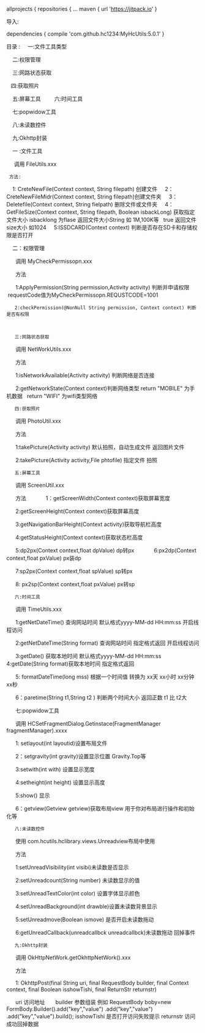 allprojects {
	repositories {
		...
		maven { url 'https://jitpack.io' }


 导入:

dependencies {
        compile 'com.github.hc1234:MyHcUtils:5.0.1'
}

目录 :
     一:文件工具类型
     
     二:权限管理
     
     三:网路状态获取
     
     四:获取照片
     
     五:屏幕工具
     
     六:时间工具
     
     七:popwidow工具
     
     八:未读数控件
     
     九:Okhttp封装
     
     
     一 :文件工具
     
      调用 FileUtils.xxx
      
     方法: 
     1: CreteNewFile(Context context, String filepath) 创建文件
     2：CreteNewFileMidr(Context context, String filepath)创建文件夹
     3：Deletefile(Context context, String fielpath) 删除文件或文件夹
     4：GetFileSize(Context context, String filepath, Boolean isbackLong) 获取指定文件大小  isbacklong 为flase 返回文件大小String 如         1M,100K等   true 返回文件size大小 如1024
     5:ISSDCARD(Context context) 判断是否存在SD卡和存储权限是否打开
     
     
     二：权限管理
     
       调用 MyCheckPermissopn.xxx
       
       方法
       
       1:ApplyPermission(String permission,Activity activity) 判断并申请权限  requestCode值为MyCheckPermissopn.REQUSTCODE=1001
       
       2:checkPermission(@NonNull String permission, Context context) 判断是否有权限
       
       
       
       三:网路状态获取
       
       调用 NetWorkUtils.xxx
       
       方法
       
       1:isNetworkAvailable(Activity activity) 判断网络是否连接
       
       2:getNetworkState(Context context)判断网络类型  return "MOBILE" 为手机数据   return "WIFI" 为wifi类型网络
       
      
      
       四:获取照片
       
       调用 PhotoUtil.xxx
       
       方法
       
       1:takePicture(Activity activity) 默认拍照，自动生成文件 返回图片文件
       
       2:takePicture(Activity activity,File phtofile) 指定文件 拍照
       
       
       五:屏幕工具
       
       调用 ScreenUtil.xxx
       
       方法
       
       1：getScreenWidth(Context context)获取屏幕宽度
       
       2:getScreenHeight(Context context)获取屏幕高度
       
       3:getNavigationBarHeight(Context activity)获取导航栏高度
       
       4:getStatusHeight(Context context)获取状态栏高度
       
       5:dp2px(Context context,float dpValue) dp转px
      
       6:px2dp(Context context,float pxValue) px装dp
       
       7:sp2px(Context context,float spValue) sp转px
       
       8: px2sp(Context context,float pxValue) px转sp
       
       
       六:时间工具
       
       调用 TimeUtils.xxx
       
       1:getNetDateTime() 查询网站时间  默认格式yyyy-MM-dd HH:mm:ss 开启线程访问 
       
       2:getNetDateTime(String format) 查询网站时间 指定格式返回 开启线程访问 
       
       3:getDate() 获取本地时间 默认格式yyyy-MM-dd HH:mm:ss
    
       4:getDate(String format)获取本地时间 指定格式返回
       
       5: formatDateTime(long mss) 根据一个时间值 转换为 xx天 xx小时 xx分钟 xx秒
       
       6：paretime(String t1,String t2 ) 判断两个时间大小 返回正数 t1 比 t2大
       
       
       七:popwidow工具
       
       调用 HCSetFragmentDialog.Getinstace(FragmentManager fragmentManager).xxxx
       
       1: setlayout(int layoutid)设置布局文件
       
       2：setgravity(int gravity)设置显示位置 Gravity.Top等
       
       3:setwith(int with) 设置显示宽度 
       
       4:setheight(int height) 设置显示高度
       
       5:show() 显示
       
       6：getview(Getview getview)获取布局view 用于你对布局进行操作和初始化等
     	
	
       八:未读数控件
       
       使用 com.hcutils.hclibrary.views.Unreadview布局中使用 
       
       方法
       
       1:setUnreadVisibility(int visibi)未读数是否显示
       
       2:setUnreadcount(String number) 未读数显示的值
       
       3:setUnreadTextColor(int color) 设置字体显示颜色
       
       4:setUnreadBackground(int drawble)设置未读数背景显示
       
       5:setUnreadmove(Boolean ismove) 是否开启未读数拖动
       
       6:getUnreadCallback(unreadcallbck unreadcallbck)未读数拖动 回掉事件
       
       
       九:Okhttp封装
       
       调用 OkHttpNetWork.getOkhttpNetWork().xxx
       
       方法
       
       1: 
       OkhttpPost(final String uri, final RequestBody builder, final Context context, final Boolean isshowTishi, final    ReturnStr returnstr)
       
       uri 访问地址
       builder 参数组装  例如 RequestBody boby=new FormBody.Builder().add("key","value")
                .add("key","value")
                .add("key","value").build();
	isshowTishi 是否打开访问失败提示 
	returnstr 访问成功回掉数据
       
       
       
       	





